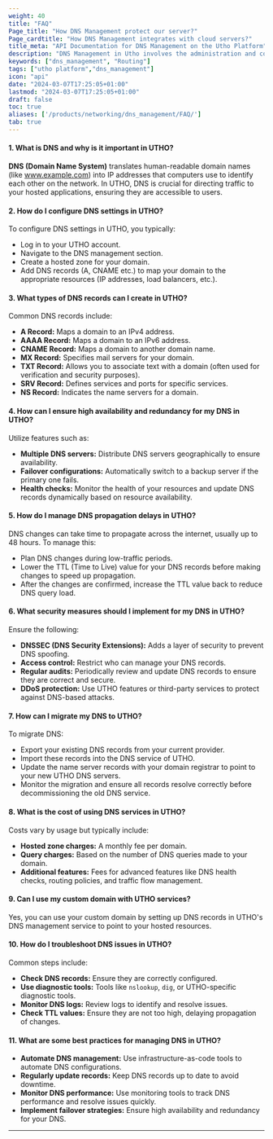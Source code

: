 ```yaml
---
weight: 40
title: "FAQ"
Page_title: "How DNS Management protect our server?"
Page_cardtitle: "How DNS Management integrates with cloud servers?"
title_meta: "API Documentation for DNS Management on the Utho Platform"
description: "DNS Management in Utho involves the administration and configuration of Domain Name System (DNS) settings for domains and services hosted or managed within the Utho platform. This includes tasks such as registering domain names, configuring DNS records, managing DNS zones, and ensuring reliable domain name resolution."
keywords: ["dns_management", "Routing"]
tags: ["utho platform","dns_management"]
icon: "api"
date: "2024-03-07T17:25:05+01:00"
lastmod: "2024-03-07T17:25:05+01:00"
draft: false
toc: true
aliases: ['/products/networking/dns_management/FAQ/']
tab: true
---
```

 
#### 1. What is DNS and why is it important in UTHO?
**DNS (Domain Name System)** translates human-readable domain names (like www.example.com) into IP addresses that computers use to identify each other on the network. In UTHO, DNS is crucial for directing traffic to your hosted applications, ensuring they are accessible to users.

#### 2. How do I configure DNS settings in UTHO?
To configure DNS settings in UTHO, you typically:
- Log in to your UTHO account.
- Navigate to the DNS management section.
- Create a hosted zone for your domain.
- Add DNS records (A, CNAME etc.) to map your domain to the appropriate resources (IP addresses, load balancers, etc.).

#### 3. What types of DNS records can I create in UTHO?
Common DNS records include:
- **A Record:** Maps a domain to an IPv4 address.
- **AAAA Record:** Maps a domain to an IPv6 address.
- **CNAME Record:** Maps a domain to another domain name.
- **MX Record:** Specifies mail servers for your domain.
- **TXT Record:** Allows you to associate text with a domain (often used for verification and security purposes).
- **SRV Record:** Defines services and ports for specific services.
- **NS Record:** Indicates the name servers for a domain.

#### 4. How can I ensure high availability and redundancy for my DNS in UTHO?
Utilize features such as:
- **Multiple DNS servers:** Distribute DNS servers geographically to ensure availability.
- **Failover configurations:** Automatically switch to a backup server if the primary one fails.
- **Health checks:** Monitor the health of your resources and update DNS records dynamically based on resource availability.

#### 5. How do I manage DNS propagation delays in UTHO?
DNS changes can take time to propagate across the internet, usually up to 48 hours. To manage this:
- Plan DNS changes during low-traffic periods.
- Lower the TTL (Time to Live) value for your DNS records before making changes to speed up propagation.
- After the changes are confirmed, increase the TTL value back to reduce DNS query load.

#### 6. What security measures should I implement for my DNS in UTHO?
Ensure the following:
- **DNSSEC (DNS Security Extensions):** Adds a layer of security to prevent DNS spoofing.
- **Access control:** Restrict who can manage your DNS records.
- **Regular audits:** Periodically review and update DNS records to ensure they are correct and secure.
- **DDoS protection:** Use UTHO features or third-party services to protect against DNS-based attacks.

#### 7. How can I migrate my DNS to UTHO?
To migrate DNS:
- Export your existing DNS records from your current provider.
- Import these records into the DNS service of UTHO.
- Update the name server records with your domain registrar to point to your new UTHO DNS servers.
- Monitor the migration and ensure all records resolve correctly before decommissioning the old DNS service.

#### 8. What is the cost of using DNS services in UTHO?
Costs vary by usage but typically include:
- **Hosted zone charges:** A monthly fee per domain.
- **Query charges:** Based on the number of DNS queries made to your domain.
- **Additional features:** Fees for advanced features like DNS health checks, routing policies, and traffic flow management.

#### 9. Can I use my custom domain with UTHO services?
Yes, you can use your custom domain by setting up DNS records in UTHO's DNS management service to point to your hosted resources.

#### 10. How do I troubleshoot DNS issues in UTHO?
Common steps include:
- **Check DNS records:** Ensure they are correctly configured.
- **Use diagnostic tools:** Tools like `nslookup`, `dig`, or UTHO-specific diagnostic tools.
- **Monitor DNS logs:** Review logs to identify and resolve issues.
- **Check TTL values:** Ensure they are not too high, delaying propagation of changes.

#### 11. What are some best practices for managing DNS in UTHO?
- **Automate DNS management:** Use infrastructure-as-code tools to automate DNS configurations.
- **Regularly update records:** Keep DNS records up to date to avoid downtime.
- **Monitor DNS performance:** Use monitoring tools to track DNS performance and resolve issues quickly.
- **Implement failover strategies:** Ensure high availability and redundancy for your DNS.


---